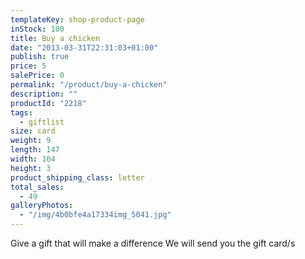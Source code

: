 ```yaml
---
templateKey: shop-product-page
inStock: 100
title: Buy a chicken
date: "2013-03-31T22:31:03+01:00"
publish: true
price: 5
salePrice: 0
permalink: "/product/buy-a-chicken"
description: ""
productId: "2218"
tags:
  - giftlist
size: card
weight: 9
length: 147
width: 104
height: 3
product_shipping_class: letter
total_sales:
  - 49
galleryPhotos:
  - "/img/4b0bfe4a17334img_5041.jpg"
---
```


Give a gift that will make a difference We will send you the gift card/s
